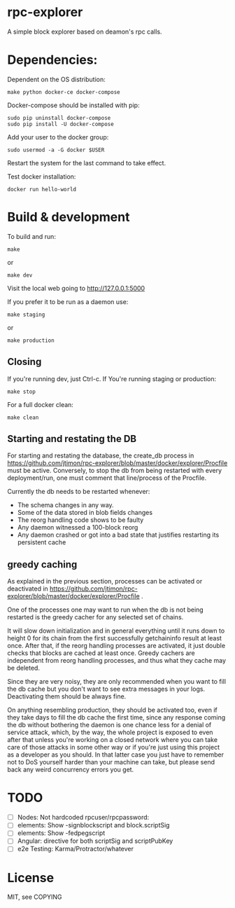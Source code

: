 # rpc-explorer

A simple block explorer based on deamon's rpc calls.

# Dependencies: #

Dependent on the OS distribution:

```
make python docker-ce docker-compose
```

Docker-compose should be installed with pip:

```
sudo pip uninstall docker-compose
sudo pip install -U docker-compose
```

Add your user to the docker group:

```
sudo usermod -a -G docker $USER
```

Restart the system for the last command to take effect.

Test docker installation:

```
docker run hello-world
```

# Build & development #

To build and run:

```
make
```

or 

```
make dev
```

Visit the local web going to http://127.0.0.1:5000

If you prefer it to be run as a daemon use:

```
make staging
```

or 

```
make production
```

## Closing ##

If you're running dev, just Ctrl-c.
If You're running staging or production:


```
make stop
```

For a full docker clean:

```
make clean
```

## Starting and restating the DB ##

For starting and restating the database, the create_db process in
https://github.com/jtimon/rpc-explorer/blob/master/docker/explorer/Procfile
must be active. Conversely, to stop the db from being restarted with
every deployment/run, one must comment that line/process of the Procfile.

Currently the db needs to be restarted whenever:

- The schema changes in any way.
- Some of the data stored in blob fields changes
- The reorg handling code shows to be faulty
- Any daemon witnessed a 100-block reorg
- Any daemon crashed or got into a bad state that justifies restarting
  its persistent cache


## greedy caching ##

As explained in the previous section, processes can be activated or
deactivated in https://github.com/jtimon/rpc-explorer/blob/master/docker/explorer/Procfile .

One of the processes one may want to run when the db is not being
restarted is the greedy cacher for any selected set of chains.

It will slow down initialization and in general everything until it
runs down to height 0 for its chain from the first successfully
getchaininfo result at least once. After that, if the reorg handling
processes are activated, it just double checks that blocks are cached
at least once. Greedy cachers are independent from reorg handling
processes, and thus what they cache may be deleted.

Since they are very noisy, they are only recommended when you want to
fill the db cache but you don't want to see extra messages in your
logs. Deactivating them should be always fine.

On anything resembling production, they should be activated too, even
if they take days to fill the db cache the first time, since any
response coming the db without bothering the daemon is one chance less
for a denial of service attack, which, by the way, the whole project
is exposed to even after that unless you're working on a closed
network where you can take care of those attacks in some other way or
if you're just using this project as a developer as you should. In
that latter case you just have to remember not to DoS yourself harder
than your machine can take, but please send back any weird concurrency
errors you get.

# TODO #

- [ ] Nodes: Not hardcoded rpcuser/rpcpassword:
- [ ] elements: Show -signblockscript and block.scriptSig
- [ ] elements: Show -fedpegscript
- [ ] Angular: directive for both scriptSig and scriptPubKey
- [ ] e2e Testing: Karma/Protractor/whatever

# License

MIT, see COPYING
